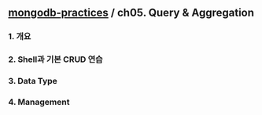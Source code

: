 ## [mongodb-practices](https://github.com/kickscar-db/mongodb-practices) / ch05. Query & Aggregation

### 1. 개요
### 2. Shell과 기본 CRUD 연습
### 3. Data Type
### 4. Management
